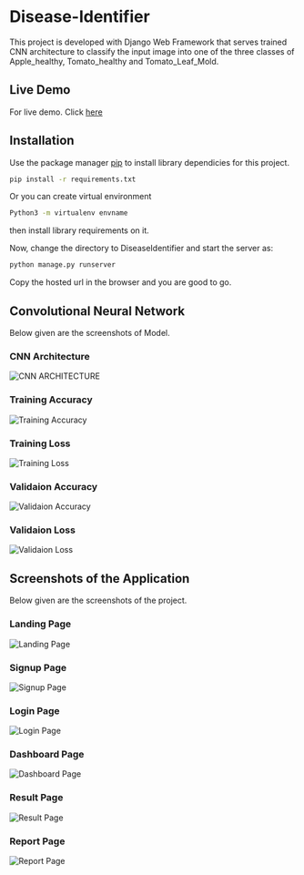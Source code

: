 # Disease-Identifier
This project is developed with Django Web Framework that serves trained CNN architecture to classify the input image into one of the three classes of Apple_healthy, Tomato_healthy and Tomato_Leaf_Mold.

## Live Demo
For live demo. Click [here](https://diseaseidentifier.herokuapp.com/)

## Installation

Use the package manager [pip](https://pip.pypa.io/en/stable/) to install library dependicies for this project.

```bash
pip install -r requirements.txt
```

Or you can create virtual environment

```bash
Python3 -m virtualenv envname
```

then install library requirements on it.

Now, change the directory to DiseaseIdentifier and start the server as:

```python
python manage.py runserver
```
Copy the hosted url in the browser and you are good to go.

## Convolutional Neural Network
Below given are the screenshots of Model.

### CNN Architecture
![CNN ARCHITECTURE](https://github.com/Rosan93/Disease-Identifier/blob/master/CNN%20Architecture%20Screenshots/CNN%20Architecture.png)

### Training Accuracy
![Training Accuracy](https://github.com/Rosan93/Disease-Identifier/blob/master/CNN%20Architecture%20Screenshots/training%20accuracy.png)

### Training Loss
![Training Loss](https://github.com/Rosan93/Disease-Identifier/blob/master/CNN%20Architecture%20Screenshots/training%20loss.png)

### Validaion Accuracy
![Validaion Accuracy](https://github.com/Rosan93/Disease-Identifier/blob/master/CNN%20Architecture%20Screenshots/validation%20accuracy.png)

### Validaion Loss
![Validaion Loss](https://github.com/Rosan93/Disease-Identifier/blob/master/CNN%20Architecture%20Screenshots/validation%20loss.png)

## Screenshots of the Application
Below given are the screenshots of the project.

### Landing Page
![Landing Page](https://github.com/Rosan93/Disease-Identifier/blob/master/Application%20Screenshots/Landing%20Page.png)

### Signup Page
![Signup Page](https://github.com/Rosan93/Disease-Identifier/blob/master/Application%20Screenshots/Sign%20Up%20Page.png)

### Login Page
![Login Page](https://github.com/Rosan93/Disease-Identifier/blob/master/Application%20Screenshots/Login.png)

### Dashboard Page
![Dashboard Page](https://github.com/Rosan93/Disease-Identifier/blob/master/Application%20Screenshots/Dashboard.png)

### Result Page
![Result Page](https://github.com/Rosan93/Disease-Identifier/blob/master/Application%20Screenshots/result.png)

### Report Page
![Report Page](https://github.com/Rosan93/Disease-Identifier/blob/master/Application%20Screenshots/Report.png)
